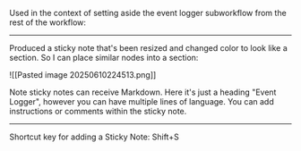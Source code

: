 
Used in the context of setting aside the event logger subworkflow from the rest of the workflow:

---

Produced a sticky note that's been resized and changed color to look like a section. So I can place similar nodes into a section:

![[Pasted image 20250610224513.png]]

Note sticky notes can receive Markdown. Here it's just a heading "Event Logger", however you can have multiple lines of language. You can add instructions or comments within the sticky note.

---

Shortcut key for adding a Sticky Note: Shift+S